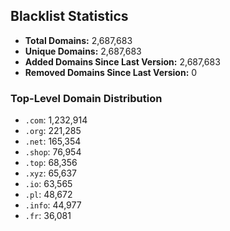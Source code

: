 ## Blacklist Statistics

- **Total Domains:** 2,687,683
- **Unique Domains:** 2,687,683
- **Added Domains Since Last Version:** 2,687,683
- **Removed Domains Since Last Version:** 0

### Top-Level Domain Distribution

-  `.com`: 1,232,914
-  `.org`: 221,285
-  `.net`: 165,354
-  `.shop`: 76,954
-  `.top`: 68,356
-  `.xyz`: 65,637
-  `.io`: 63,565
-  `.pl`: 48,672
-  `.info`: 44,977
-  `.fr`: 36,081
